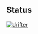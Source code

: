 ## Status

[![drifter](https://catalog.flipperzero.one/application/drifter/widget)](https://catalog.flipperzero.one/application/drifter/page)